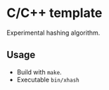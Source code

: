 # C/C++ template
Experimental hashing algorithm.

## Usage
- Build with `make`.
- Executable `bin/xhash`
